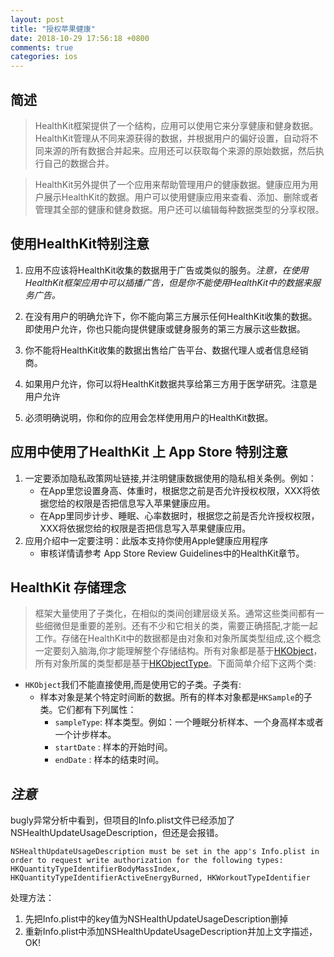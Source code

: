 ```yaml
---
layout: post
title: "授权苹果健康"
date: 2018-10-29 17:56:18 +0800
comments: true
categories: ios
---
```


## 简述
> HealthKit框架提供了一个结构，应用可以使用它来分享健康和健身数据。HealthKit管理从不同来源获得的数据，并根据用户的偏好设置，自动将不同来源的所有数据合并起来。应用还可以获取每个来源的原始数据，然后执行自己的数据合并。

> HealthKit另外提供了一个应用来帮助管理用户的健康数据。健康应用为用户展示HealthKit的数据。用户可以使用健康应用来查看、添加、删除或者管理其全部的健康和健身数据。用户还可以编辑每种数据类型的分享权限。

<!-- more -->

## 使用HealthKit特别注意
1. 应用不应该将HealthKit收集的数据用于广告或类似的服务。*注意，在使用HealthKit框架应用中可以插播广告，但是你不能使用HealthKit中的数据来服务广告。*

2. 在没有用户的明确允许下，你不能向第三方展示任何HealthKit收集的数据。即使用户允许，你也只能向提供健康或健身服务的第三方展示这些数据。

3. 你不能将HealthKit收集的数据出售给广告平台、数据代理人或者信息经销商。

4. 如果用户允许，你可以将HealthKit数据共享给第三方用于医学研究。注意是用户允许

5. 必须明确说明，你和你的应用会怎样使用用户的HealthKit数据。

## 应用中使用了HealthKit 上 App Store 特别注意
1. 一定要添加隐私政策网址链接,并注明健康数据使用的隐私相关条例。例如：
    * 在App里您设置身高、体重时，根据您之前是否允许授权权限，XXX将依据您给的权限是否把信息写入苹果健康应用。
    * 在App里同步计步、睡眠、心率数据时，根据您之前是否允许授权权限，XXX将依据您给的权限是否把信息写入苹果健康应用。
2. 应用介绍中一定要注明：此版本支持你使用Apple健康应用程序
    * 审核详情请参考 App Store Review Guidelines中的HealthKit章节。

## HealthKit 存储理念

> 框架大量使用了子类化，在相似的类间创建层级关系。通常这些类间都有一些细微但是重要的差别。还有不少和它相关的类，需要正确搭配,才能一起工作。存储在HealthKit中的数据都是由对象和对象所属类型组成,这个概念一定要刻入脑海,你才能理解整个存储结构。所有对象都是基于[HKObject](https://developer.apple.com/documentation/healthkit/hkobject#//apple_ref/occ/cl/HKObject)，所有对象所属的类型都是基于[HKObjectType](https://developer.apple.com/documentation/healthkit/hkobjecttype#//apple_ref/occ/cl/HKObjectType)。下面简单介绍下这两个类:

* `HKObject`我们不能直接使用,而是使用它的子类。子类有:
    * 样本对象是某个特定时间断的数据。所有的样本对象都是`HKSample`的子类。它们都有下列属性：
        * `sampleType`: 样本类型。例如：一个睡眠分析样本、一个身高样本或者一个计步样本。
        * `startDate` : 样本的开始时间。
        * `endDate` : 样本的结束时间。



## *注意*
bugly异常分析中看到，但项目的Info.plist文件已经添加了NSHealthUpdateUsageDescription，但还是会报错。
```
NSHealthUpdateUsageDescription must be set in the app's Info.plist in order to request write authorization for the following types: HKQuantityTypeIdentifierBodyMassIndex, HKQuantityTypeIdentifierActiveEnergyBurned, HKWorkoutTypeIdentifier
```
处理方法：

1. 先把Info.plist中的key值为NSHealthUpdateUsageDescription删掉
2. 重新Info.plist中添加NSHealthUpdateUsageDescription并加上文字描述，OK!

